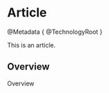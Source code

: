 # Article

@Metadata {
  @TechnologyRoot
}

This is an article.

## Overview

Overview


<!-- Copyright (c) 2023 Apple Inc and the Swift Project authors. All Rights Reserved. -->
